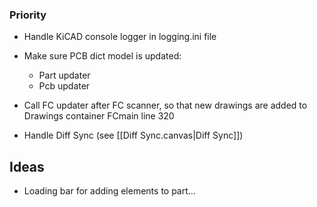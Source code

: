 
### Priority
-  Handle KiCAD console logger in logging.ini file

- Make sure PCB dict model is updated:
	- Part updater
	- Pcb updater

- Call FC updater after FC scanner, so that new drawings are added to Drawings container FCmain line 320 

- Handle Diff Sync (see [[Diff Sync.canvas|Diff Sync]])
## Ideas
- Loading bar for adding elements to part...
